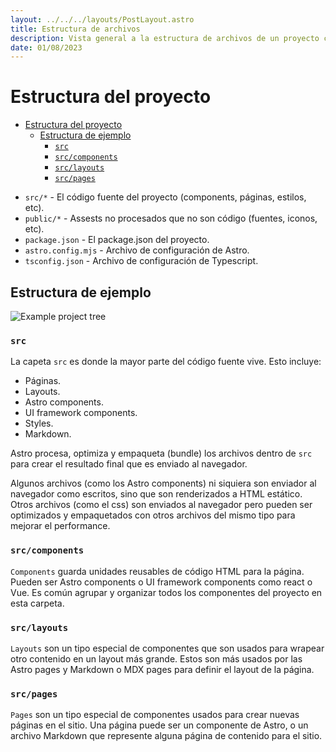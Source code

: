 ```yaml
---
layout: ../../../layouts/PostLayout.astro
title: Estructura de archivos
description: Vista general a la estructura de archivos de un proyecto con Astro.
date: 01/08/2023
---
```


# Estructura del proyecto

<!--toc:start-->
- [Estructura del proyecto](#estructura-del-proyecto)
  - [Estructura de ejemplo](#estructura-de-ejemplo)
    - [`src`](#src)
    - [`src/components`](#srccomponents)
    - [`src/layouts`](#srclayouts)
    - [`src/pages`](#srcpages)
<!--toc:end-->

- `src/*` - El código fuente del proyecto (components, páginas, estilos, etc).
- `public/*` - Assests no procesados que no son código (fuentes, iconos, etc).
- `package.json` - El package.json del proyecto.
- `astro.config.mjs` - Archivo de configuración de Astro.
- `tsconfig.json` - Archivo de configuración de Typescript.

## Estructura de ejemplo

![Example project tree](https://i.imgur.com/20fWpnN.png)

### `src`

La capeta `src` es donde la mayor parte del código fuente vive. Esto incluye:

- Páginas.
- Layouts.
- Astro components.
- UI framework components.
- Styles.
- Markdown.

Astro procesa, optimiza y empaqueta (bundle) los archivos dentro de `src` para crear
el resultado final que es enviado al navegador.

Algunos archivos (como los Astro components) ni siquiera son enviador al navegador
como escritos, sino que son renderizados a HTML estático. Otros archivos
(como el css) son enviados al navegador pero pueden ser optimizados y empaquetados
con otros archivos del mismo tipo para mejorar el performance.

### `src/components`

`Components` guarda unidades reusables de código HTML para la página.  
Pueden ser Astro components o UI framework components como react o Vue.
Es común agrupar y organizar todos los componentes del proyecto en esta carpeta.

### `src/layouts`

`Layouts` son un tipo especial de componentes que son usados para wrapear
otro contenido en un layout más grande. Estos son más usados por las Astro pages
y Markdown o MDX pages para definir el layout de la página.

### `src/pages`

`Pages`  son un tipo especial de componentes usados para crear nuevas páginas
en el sitio. Una página puede ser un componente de Astro, o un archivo Markdown
que represente alguna página de contenido para el sitio.

